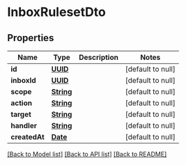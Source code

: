 # InboxRulesetDto
## Properties

Name | Type | Description | Notes
------------ | ------------- | ------------- | -------------
**id** | [**UUID**](UUID) |  | [default to null]
**inboxId** | [**UUID**](UUID) |  | [default to null]
**scope** | [**String**](string) |  | [default to null]
**action** | [**String**](string) |  | [default to null]
**target** | [**String**](string) |  | [default to null]
**handler** | [**String**](string) |  | [default to null]
**createdAt** | [**Date**](DateTime) |  | [default to null]

[[Back to Model list]](../README#documentation-for-models) [[Back to API list]](../README#documentation-for-api-endpoints) [[Back to README]](../README)

